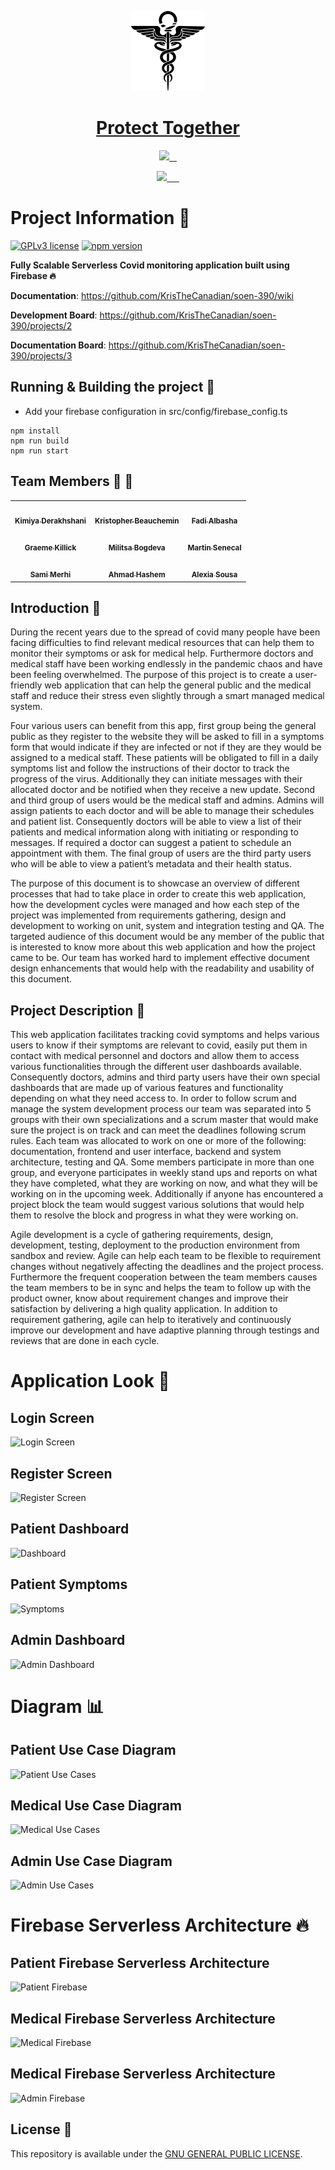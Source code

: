 <p align="center">
  <a href="https://github.com/KrisTheCanadian/soen-390">
  <img src="./public/health.svg" height="128">
    <h1 align="center">Protect Together</h1>
  </a>
</p>

<p align="center">
  <a aria-label="Github Actions" href="https://github.com/KrisTheCanadian/soen-390/actions">
    <img src="https://img.shields.io/badge/GitHub_Actions-2088FF?style=for-the-badge&logo=github-actions&logoColor=white">
  </a>
  <a aria-label="Firebase" href="https://firebase.google.com/">
    <img alt="" src="https://img.shields.io/badge/firebase-ffca28?style=for-the-badge&logo=firebase&logoColor=black">
  </a>
  <a aria-label="Typescript" href="https://www.typescriptlang.org/">
    <img alt="" src="https://img.shields.io/badge/TypeScript-007ACC?style=for-the-badge&logo=typescript&logoColor=white">
  </a>
      <a aria-label="eslint" href="https://eslint.org/">
    <img alt="" src="https://img.shields.io/badge/eslint-3A33D1?style=for-the-badge&logo=eslint&logoColor=white">
  </a>
</p>

<p align="center">
  <a aria-label="React" href="https://www.npmjs.com/">
    <img src="https://img.shields.io/badge/React-20232A?style=for-the-badge&logo=react&logoColor=61DAFB">
  </a>
  <a aria-label="MUI" href="https://mui.com/">
    <img alt="" src="https://img.shields.io/badge/Material%20UI-007FFF?style=for-the-badge&logo=mui&logoColor=white">
  </a>
  <a aria-label="GitKraken" href="https://www.gitkraken.com/">
    <img alt="" src="https://img.shields.io/badge/GitKraken-179287?style=for-the-badge&logo=GitKraken&logoColor=white">
  </a>
  <a aria-label="Cypress" href="https://www.cypress.io/">
    <img alt="" src="https://img.shields.io/badge/Cypress-17202C?style=for-the-badge&logo=cypress&logoColor=white">
  </a>
    <a aria-label="VSCode" href="https://code.visualstudio.com/">
    <img alt="" src="https://img.shields.io/badge/Visual_Studio_Code-0078D4?style=for-the-badge&logo=visual%20studio%20code&logoColor=white">
  </a>
    </a>
    <a aria-label="Figma" href="https://www.figma.com">
    <img alt="" src="https://img.shields.io/badge/Figma-F24E1E?style=for-the-badge&logo=figma&logoColor=white">
  </a>
    </a>
</p>

# Project Information 🚀

[![GPLv3 license](https://img.shields.io/badge/License-GPLv3-blue.svg)](http://perso.crans.org/besson/LICENSE.html)
[![npm version](https://badge.fury.io/js/npm.svg)](https://badge.fury.io/js/npm)

**Fully Scalable Serverless Covid monitoring application built using Firebase 🔥**


**Documentation**: <https://github.com/KrisTheCanadian/soen-390/wiki>

**Development Board**: <https://github.com/KrisTheCanadian/soen-390/projects/2>

**Documentation Board**: <https://github.com/KrisTheCanadian/soen-390/projects/3>


## Running & Building the project 🔨
- Add your firebase configuration in src/config/firebase_config.ts

```
npm install
npm run build
npm run start
```



## Team Members 💪 🎉

<table>
  <tr>
    <td align="center"><a href="https://github.com/kimdera"><img src="https://avatars.githubusercontent.com/u/39693234?v=4" width="100px;" alt=""/><br /><sub><b>Kimiya Derakhshani</b></sub></a></td>
    <td align="center"><a href="https://github.com/KrisTheCanadian"><img src="https://avatars.githubusercontent.com/u/31254679?v=4" width="100px;" alt=""/><br /><sub><b>Kristopher Beauchemin</b></sub></a></td>
    <td align="center"><a href="https://github.com/fadi-albasha"><img src="https://avatars.githubusercontent.com/u/62609433?v=4" width="100px;" alt=""/><br /><sub><b>Fadi Albasha </b></sub></a></td>
  </tr>
  <tr>
   <td align="center"><a href="https://github.com/gkillick"><img src="https://avatars.githubusercontent.com/u/167764?v=4" width="100px;" alt=""/><br /><sub><b>Graeme Killick</b></sub></a></td>
   <td align="center"><a href="https://github.com/MilitsaB"><img src="https://avatars.githubusercontent.com/u/67990566?v=4" width="100px;" alt=""/><br /><sub><b>Militsa Bogdeva</b></sub></a></td>
<td align="center"><a href="https://github.com/martinsenecal"><img src="https://avatars.githubusercontent.com/u/38442896?v=4" width="100px;" alt=""/><br /><sub><b>Martin Senecal</b></sub></a></td>
  </tr>
  <tr>
<td align="center"><a href="https://github.com/samimerhi"><img src="https://avatars.githubusercontent.com/u/50461308?v=4" width="100px;" alt=""/><br /><sub><b>Sami Merhi</b></sub></a></td>
<td align="center"><a href="https://github.com/AhmadHashems"><img src="https://avatars.githubusercontent.com/u/64761484?v=4" width="100px;" alt=""/><br /><sub><b>Ahmad Hashem</b></sub></a></td>
    <td align="center"><a href="https://github.com/Alexialsousa"><img src="https://avatars.githubusercontent.com/u/55991887?v=4" width="100px;" alt=""/><br /><sub><b>Alexia Sousa</b></sub></a></td> 
  </tr>
</table>



## Introduction 📖

During the recent years due to the spread of covid many people have been facing difficulties to find relevant medical resources that can help them to monitor their symptoms or ask for medical help. Furthermore doctors and medical staff have been working endlessly in the pandemic chaos and have been feeling overwhelmed. The purpose of this project is to create a user-friendly web application that can help the general public and the medical staff and reduce their stress even slightly through a smart managed medical system. 

Four various users can benefit from this app, first group being the general public as they register to the website they will be asked to fill in a symptoms form that would indicate if they are infected or not if they are they would be assigned to a medical staff. These patients will be obligated to fill in a daily symptoms list and follow the instructions of their doctor to track the progress of the virus. Additionally they can initiate messages with their allocated doctor and be notified when they receive a new update. Second and third group of users would be the medical staff and admins. Admins will assign patients to each doctor and will be able to manage their schedules and patient list. Consequently doctors will be able to view a list of their patients and medical information along with initiating or responding to messages. If required a doctor can suggest a patient to schedule an appointment with them. The final group of users are the third party users who will be able to view a patient’s metadata and their health status.

The purpose of this document is to showcase an overview of different processes that had to take place in order to create this web application, how the development cycles were managed and how each step of the project was implemented from requirements gathering, design and development to working on unit, system and integration testing and QA. The targeted audience of this document would be any member of the public that is interested to know more about this web application and how the project came to be.  Our team has worked hard to implement effective document design enhancements that would help with the readability and usability of this document.

## Project Description 📝

This web application facilitates tracking covid symptoms and helps various users to know if their symptoms are relevant to covid, easily put them in contact with medical personnel and doctors and allow them to access various functionalities through the different user dashboards available. Consequently doctors, admins and third party users have their own special dashboards that are made up of various features and functionality depending on what they need access to. In order to follow scrum and manage the system development process our team was separated into 5 groups with their own specializations and a scrum master that would make sure the project is on track and can meet the deadlines following scrum rules. Each team was allocated to work on one or more of the following: documentation, frontend and user interface, backend and system architecture, testing and QA. Some members participate in more than one group, and everyone participates in weekly stand ups and reports on what they have completed, what they are working on now, and what they will be working on in the upcoming week. Additionally if anyone has encountered a project block the team would suggest various solutions that would help them to resolve the block and progress in what they were working on. 

Agile development is a cycle of gathering requirements, design, development, testing, deployment to the production environment from sandbox and review. Agile can help each team to be flexible to requirement changes without negatively affecting the deadlines and the project process. Furthermore the frequent cooperation between the team members causes the team members to be in sync and helps the team to follow up with the product owner, know about requirement changes and improve their satisfaction by delivering a high quality application. In addition to requirement gathering, agile can help to iteratively and continuously improve our development and have adaptive planning through testings and reviews that are done in each cycle.


# Application Look 👀
## Login Screen
<img src="https://i.imgur.com/xWgKruO.png" alt="Login Screen" title="Login" />

## Register Screen
<img src="https://i.imgur.com/8imphAQ.png" alt="Register Screen" title="Register" />

## Patient Dashboard
<img src="https://i.imgur.com/B1aaVtx.png" alt="Dashboard" title="Dashboard" />

## Patient Symptoms
<img src="https://i.imgur.com/smCNq5K.png" alt="Symptoms" title="Symptoms" />

## Admin Dashboard
<img src="https://i.imgur.com/Q1gWKJW.png" alt="Admin Dashboard" title="Admin Dashboard" />


# Diagram 📊

## Patient Use Case Diagram
<img src="https://i.imgur.com/WaBhfPm.png" alt="Patient Use Cases" title="Patient Use Cases" />

## Medical Use Case Diagram
<img src="https://i.imgur.com/GNIhME3.png" alt="Medical Use Cases" title="Medical Use Cases" />

## Admin Use Case Diagram
<img src="https://i.imgur.com/MFAUHGq.png" alt="Admin Use Cases" title="Admin Use Cases" />

# Firebase Serverless Architecture 🔥

## Patient Firebase Serverless Architecture
<img src="https://i.imgur.com/dSe292r.png" alt="Patient Firebase" title="Patient Firebase" />

## Medical Firebase Serverless Architecture 
<img src="https://i.imgur.com/JWmbfCI.png" alt="Medical Firebase" title="Medical Firebase" />

## Medical Firebase Serverless Architecture
<img src="https://i.imgur.com/mQTSHox.png" alt="Admin Firebase" title="Admin Firebase" />


## License 📝

This repository is available under the [GNU GENERAL PUBLIC LICENSE](./LICENSE).
